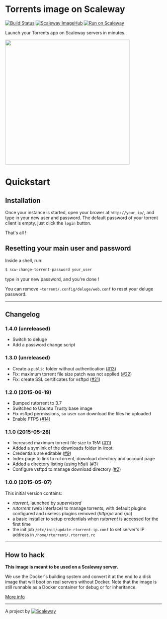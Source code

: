 # Torrents image on Scaleway

[![Build Status](https://travis-ci.org/scaleway-community/scaleway-torrents.svg?branch=master)](https://travis-ci.org/scaleway-community/scaleway-torrents)
[![Scaleway ImageHub](https://img.shields.io/badge/ImageHub-view-ff69b4.svg)](https://hub.scaleway.com/torrents.html)
[![Run on Scaleway](https://img.shields.io/badge/Scaleway-run-69b4ff.svg)](http://cloud.scaleway.com/#/servers/new?image=4e18f1fc-0b66-4692-a38d-bfa4c94f29de)

Launch your Torrents app on Scaleway servers in minutes.

<img src="http://upload.wikimedia.org/wikipedia/en/2/2f/Bittorrent_7.2_Logo.png" width="400px" />


# Quickstart
## Installation

Once your instance is started, open your brower at `http://your_ip/`, and type in your new user and password.
The default password of your torrent client is empty, just click the `login` button.

That's all !

## Resetting your main user and password
Inside a shell, run:
```sh
$ scw-change-torrent-password your_user
```
type in your new password, and you're done !

You can remove `~torrent/.config/deluge/web.conf` to reset your deluge password.

---

## Changelog

### 1.4.0 (unreleased)
* Switch to deluge
* Add a password change script

### 1.3.0 (unreleased)

* Create a `public` folder without authentication ([#13](https://github.com/scaleway-community/scaleway-torrents/issues/13))
* Fix: maximum torrent file size patch was not applied ([#22](https://github.com/scaleway-community/scaleway-torrents/issues/22))
* Fix: create SSL certificates for vsftpd ([#21](https://github.com/scaleway-community/scaleway-torrents/issues/21))

### 1.2.0 (2015-06-19)

* Bumped rutorrent to 3.7
* Switched to Ubuntu Trusty base image
* Fix vsftpd permissions, so user can download the files he uploaded
* Enable FTPS ([#14](https://github.com/scaleway-community/scaleway-torrents/issues/14))

### 1.1.0 (2015-05-28)

* Increased maximum torrent file size to 15M ([#11](https://github.com/scaleway-community/scaleway-torrents/issues/11))
* Added a symlink of the downloads folder in /root
* Credentials are editable ([#9](https://github.com/scaleway-community/scaleway-torrents/issues/9))
* Index page to link to ruTorrent, download directory and account page
* Added a directory listing (using [h5ai](http://larsjung.de/h5ai/)) ([#3](https://github.com/scaleway-community/scaleway-torrents/issues/3))
* Configure vsftpd to manage download directory ([#2](https://github.com/scaleway-community/scaleway-torrents/issues/2))

### 1.0.0 (2015-05-07)

This initial version contains:

* *rtorrent*, launched by *supervisord*
* *rutorrent* (web interface) to manage torrents, with default plugins configured and useless plugins removed (*httprpc* and *rpc*)
* a basic installer to setup credentials when *rutorrent* is accessed for the first time
* the init job `/etc/init/update-rtorrent-ip.conf` to set server's IP address in `/home/rtorrent/.rtorrent.rc`


---

## How to hack

**This image is meant to be used on a Scaleway server.**

We use the Docker's building system and convert it at the end to a disk image that will boot on real servers without Docker. Note that the image is still runnable as a Docker container for debug or for inheritance.

[More info](https://github.com/scaleway/image-builder)

---

A project by [![Scaleway](https://avatars1.githubusercontent.com/u/5185491?v=3&s=42)](https://www.scaleway.com/)

